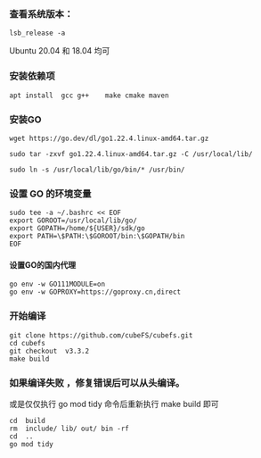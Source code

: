 ### 查看系统版本： 
```
lsb_release -a
```
 
Ubuntu 20.04 和 18.04 均可
 
### 安装依赖项
```
apt install  gcc g++    make cmake maven
```
### 安装GO
```
wget https://go.dev/dl/go1.22.4.linux-amd64.tar.gz

sudo tar -zxvf go1.22.4.linux-amd64.tar.gz -C /usr/local/lib/

sudo ln -s /usr/local/lib/go/bin/* /usr/bin/
```
### 设置 GO 的环境变量
```
sudo tee -a ~/.bashrc << EOF
export GOROOT=/usr/local/lib/go/
export GOPATH=/home/${USER}/sdk/go
export PATH=\$PATH:\$GOROOT/bin:\$GOPATH/bin
EOF
```
#### 设置GO的国内代理
```
go env -w GO111MODULE=on
go env -w GOPROXY=https://goproxy.cn,direct
```
### 开始编译
```
git clone https://github.com/cubeFS/cubefs.git
cd cubefs
git checkout  v3.3.2
make build
```
### 如果编译失败 ，修复错误后可以从头编译。
或是仅仅执行 go mod tidy 命令后重新执行  make build 即可

```
cd  build
rm  include/ lib/ out/ bin -rf
cd  ..
go mod tidy
```
 


